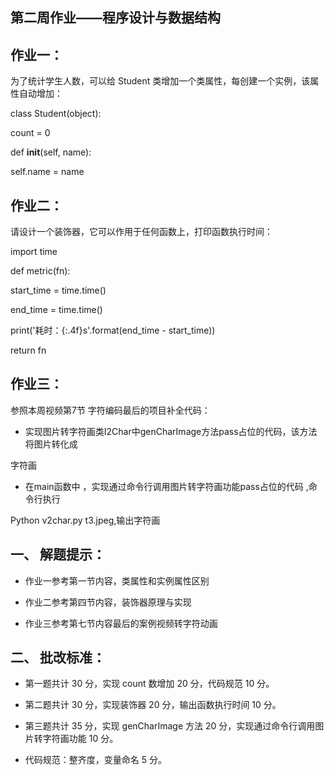 ## 第二周作业——程序设计与数据结构  

## 作业一： 

为了统计学生人数，可以给 Student 类增加一个类属性，每创建一个实例，该属性自动增加： 

class Student(object): 

 count = 0 

 def __init__(self, name): 

 self.name = name 

## 作业二： 

请设计一个装饰器，它可以作用于任何函数上，打印函数执行时间： 

import time 

def metric(fn): 

start_time = time.time() 

end_time = time.time() 

print('耗时：{:.4f}s'.format(end_time - start_time)) 

return fn 

## 作业三： 

参照本周视频第7节 字符编码最后的项目补全代码： 

* 实现图片转字符画类I2Char中genCharImage方法pass占位的代码，该方法将图片转化成 

字符画 

* 在main函数中 ，实现通过命令行调用图片转字符画功能pass占位的代码 ,命令行执行 

Python v2char.py t3.jpeg,输出字符画 

## 一、 解题提示： 

* 作业一参考第一节内容，类属性和实例属性区别 

* 作业二参考第四节内容，装饰器原理与实现 

* 作业三参考第七节内容最后的案例视频转字符动画 

## 二、 批改标准： 

* 第一题共计 30 分，实现 count 数增加 20 分，代码规范 10 分。 

* 第二题共计 30 分，实现装饰器 20 分，输出函数执行时间 10 分。 

* 第三题共计 35 分，实现 genCharImage 方法 20 分，实现通过命令行调用图片转字符画功能 10 分。
* 代码规范：整齐度，变量命名 5 分。